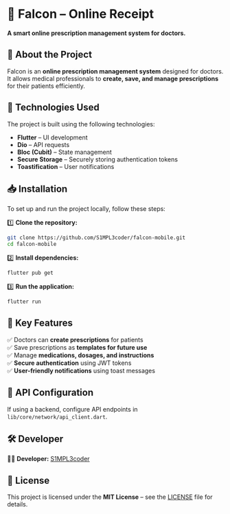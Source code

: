# 🦅 Falcon – Online Receipt

**A smart online prescription management system for doctors.**

## 📌 About the Project

Falcon is an **online prescription management system** designed for doctors. It allows medical professionals to **create, save, and manage prescriptions** for their patients efficiently.

## 🚀 Technologies Used

The project is built using the following technologies:

- **Flutter** – UI development  
- **Dio** – API requests  
- **Bloc (Cubit)** – State management  
- **Secure Storage** – Securely storing authentication tokens  
- **Toastification** – User notifications  

## 📥 Installation

To set up and run the project locally, follow these steps:

1️⃣ **Clone the repository:**  
   ```sh
   git clone https://github.com/S1MPL3coder/falcon-mobile.git
   cd falcon-mobile
   ```  

2️⃣ **Install dependencies:**  
   ```sh
   flutter pub get
   ```  

3️⃣ **Run the application:**  
   ```sh
   flutter run
   ```  

## 🔑 Key Features

✅ Doctors can **create prescriptions** for patients  
✅ Save prescriptions as **templates for future use**  
✅ Manage **medications, dosages, and instructions**  
✅ **Secure authentication** using JWT tokens  
✅ **User-friendly notifications** using toast messages  

## 🔌 API Configuration

If using a backend, configure API endpoints in `lib/core/network/api_client.dart`.

## 🛠 Developer

👨‍💻 **Developer:** [S1MPL3coder](https://github.com/S1MPL3coder)  

## 📜 License

This project is licensed under the **MIT License** – see the [LICENSE](LICENSE) file for details.
